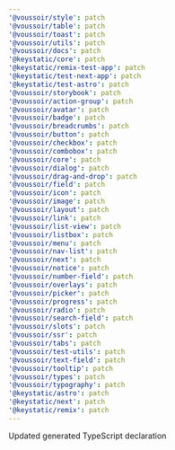 ```yaml
---
'@voussoir/style': patch
'@voussoir/table': patch
'@voussoir/toast': patch
'@voussoir/utils': patch
'@voussoir/docs': patch
'@keystatic/core': patch
'@keystatic/remix-test-app': patch
'@keystatic/test-next-app': patch
'@keystatic/test-astro': patch
'@voussoir/storybook': patch
'@voussoir/action-group': patch
'@voussoir/avatar': patch
'@voussoir/badge': patch
'@voussoir/breadcrumbs': patch
'@voussoir/button': patch
'@voussoir/checkbox': patch
'@voussoir/combobox': patch
'@voussoir/core': patch
'@voussoir/dialog': patch
'@voussoir/drag-and-drop': patch
'@voussoir/field': patch
'@voussoir/icon': patch
'@voussoir/image': patch
'@voussoir/layout': patch
'@voussoir/link': patch
'@voussoir/list-view': patch
'@voussoir/listbox': patch
'@voussoir/menu': patch
'@voussoir/nav-list': patch
'@voussoir/next': patch
'@voussoir/notice': patch
'@voussoir/number-field': patch
'@voussoir/overlays': patch
'@voussoir/picker': patch
'@voussoir/progress': patch
'@voussoir/radio': patch
'@voussoir/search-field': patch
'@voussoir/slots': patch
'@voussoir/ssr': patch
'@voussoir/tabs': patch
'@voussoir/test-utils': patch
'@voussoir/text-field': patch
'@voussoir/tooltip': patch
'@voussoir/types': patch
'@voussoir/typography': patch
'@keystatic/astro': patch
'@keystatic/next': patch
'@keystatic/remix': patch
---
```


Updated generated TypeScript declaration
